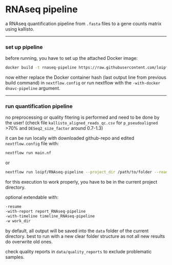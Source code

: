 # RNAseq pipeline

a RNAseq quantification pipeline from `.fasta` files to a gene counts matrix using kallisto.


---
### set up pipeline


before running, you have to set up the attached Docker image:
```sh
docker build -t rnaseq-pipeline https://raw.githubusercontent.com/loipf/RNAseq-pipeline/master/docker/Dockerfile
```

now either replace the Docker container hash (last output line from previous build command) in `nextflow.config` or run nextflow with the `-with-docker dnavc-pipeline` argument.


---
### run quantification pipeline

no preprocessing or quality fitering is performed and need to be done by the user! (check file `kallisto_aligned_reads_qc.csv` for `p_pseudoaligned` >70% and `DESeq2_size_factor` around 0.7-1.3)

it can be run locally with downloaded github-repo and edited `nextflow.config` file with:
```sh
nextflow run main.nf
```

or

```sh
nextflow run loipf/RNAseq-pipeline --project_dir /path/to/folder --reads_dir /path/to/samples --ensembl_release 101 --num_threads 10 -with-docker rnsaseq-pipeline
```
for this execution to work properly, you have to be in the current project directory.


optional extendable with:
```sh
-resume
-with-report report_RNAseq-pipeline
-with-timeline timeline_RNAseq-pipeline
-w work_dir
```


by default, all output will be saved into the `data` folder of the current directory.
best to run with a new clear folder structure as not all new results do overwrite old ones.

check quality reports in `data/quality_reports` to exclude problematic samples.







